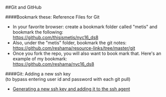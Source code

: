 ##Git and GitHub

####Bookmark these:  Reference Files for Git
 * In your favorite browser:  create a bookmark folder called "metis" and bookmark the following:  
https://github.com/thisismetis/nyc16_ds8  
 * Also, under the "metis" folder, bookmark the git notes:  
https://github.com/reshama/resource-links/tree/master/git  
 * Once you fork the repo, you will also want to book mark that.  Here's an example of my bookmark:  
https://github.com/reshama/nyc16_ds8


####Git:  Adding a new ssh key  
(to bypass entering user id and password with each git pull)  
 * [Generating a new ssh key and adding it to the ssh agent](https://help.github.com/articles/generating-a-new-ssh-key-and-adding-it-to-the-ssh-agent/)

